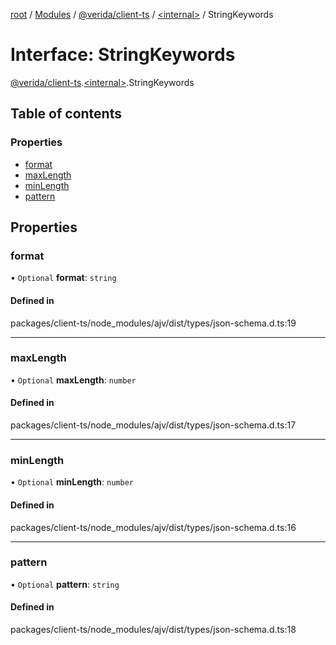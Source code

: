 [root](../README.md) / [Modules](../modules.md) / [@verida/client-ts](../modules/verida_client_ts.md) / [<internal\>](../modules/verida_client_ts._internal_.md) / StringKeywords

# Interface: StringKeywords

[@verida/client-ts](../modules/verida_client_ts.md).[<internal\>](../modules/verida_client_ts._internal_.md).StringKeywords

## Table of contents

### Properties

- [format](verida_client_ts._internal_.StringKeywords.md#format)
- [maxLength](verida_client_ts._internal_.StringKeywords.md#maxlength)
- [minLength](verida_client_ts._internal_.StringKeywords.md#minlength)
- [pattern](verida_client_ts._internal_.StringKeywords.md#pattern)

## Properties

### format

• `Optional` **format**: `string`

#### Defined in

packages/client-ts/node_modules/ajv/dist/types/json-schema.d.ts:19

___

### maxLength

• `Optional` **maxLength**: `number`

#### Defined in

packages/client-ts/node_modules/ajv/dist/types/json-schema.d.ts:17

___

### minLength

• `Optional` **minLength**: `number`

#### Defined in

packages/client-ts/node_modules/ajv/dist/types/json-schema.d.ts:16

___

### pattern

• `Optional` **pattern**: `string`

#### Defined in

packages/client-ts/node_modules/ajv/dist/types/json-schema.d.ts:18
